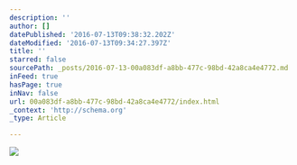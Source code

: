 ```yaml
---
description: ''
author: []
datePublished: '2016-07-13T09:38:32.202Z'
dateModified: '2016-07-13T09:34:27.397Z'
title: ''
starred: false
sourcePath: _posts/2016-07-13-00a083df-a8bb-477c-98bd-42a8ca4e4772.md
inFeed: true
hasPage: true
inNav: false
url: 00a083df-a8bb-477c-98bd-42a8ca4e4772/index.html
_context: 'http://schema.org'
_type: Article

---
```

![](https://the-grid-user-content.s3-us-west-2.amazonaws.com/1bae0585-cd74-469c-ac51-f7009399dfcb.jpg)